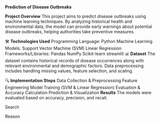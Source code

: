 **Prediction of Disease Outbreaks**

**Project Overview**
This project aims to predict disease outbreaks using machine learning techniques. By analyzing historical health and environmental data, the model can provide early warnings about potential disease outbreaks, helping authorities take preventive measures.

🛠️ **Technologies Used**
Programming Language: Python
Machine Learning Models:
Support Vector Machine (SVM)
Linear Regression
Frameworks/Libraries:
Pandas
NumPy
Scikit-learn
streamlit
📊 **Dataset**
The dataset contains historical records of disease occurrences along with relevant environmental and demographic factors. Data preprocessing includes handling missing values, feature selection, and scaling.

🔍 **Implementation Steps**
Data Collection & Preprocessing
Feature Engineering
Model Training (SVM & Linear Regression)
Evaluation & Accuracy Calculation
Prediction & Visualization
**Results**
The models were evaluated based on accuracy, precision, and recall.











Search

Reason
